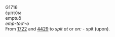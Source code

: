 G1716  
ἐμπτύω  
emptuō  
*emp-too‘-o*  
From [1722](g1722) and [4429](g4429) to *spit* *at* or *on:* - spit
(upon).  
